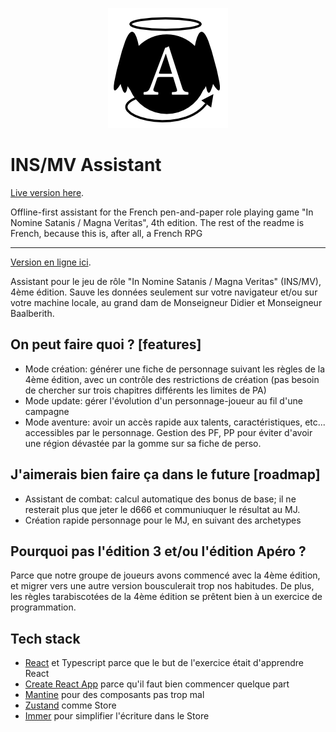 <p align="center">
  <img src="public/logo-192.png" />
</p>

# INS/MV Assistant

[Live version here](https://petitprince.github.io/ins-mv-assistant/).

Offline-first assistant for the French pen-and-paper role playing game "In Nomine Satanis / Magna Veritas", 4th edition. The rest of the readme is French, because this is, after all, a French RPG

---

[Version en ligne ici](https://petitprince.github.io/ins-mv-assistant/).

Assistant pour le jeu de rôle "In Nomine Satanis / Magna Veritas" (INS/MV), 4ème édition. Sauve les données seulement sur votre navigateur et/ou sur votre machine locale, au grand dam de Monseigneur Didier et Monseigneur Baalberith.

## On peut faire quoi ? [features]

- Mode création: générer une fiche de personnage suivant les règles de la 4ème édition, avec un contrôle des restrictions de création (pas besoin de chercher sur trois chapitres différents les limites de PA)
- Mode update: gérer l'évolution d'un personnage-joueur au fil d'une campagne
- Mode aventure: avoir un accès rapide aux talents, caractéristiques, etc... accessibles par le personnage. Gestion des PF, PP pour éviter d'avoir une région dévastée par la gomme sur sa fiche de perso.

## J'aimerais bien faire ça dans le future [roadmap]

- Assistant de combat: calcul automatique des bonus de base; il ne resterait plus que jeter le d666 et communiuquer le résultat au MJ.
- Création rapide personnage pour le MJ, en suivant des archetypes

## Pourquoi pas l'édition 3 et/ou l'édition Apéro ?

Parce que notre groupe de joueurs avons commencé avec la 4ème édition, et migrer vers une autre version bousculerait trop nos habitudes. De plus, les règles tarabiscotées de la 4ème édition se prêtent bien à un exercice de programmation.

## Tech stack

- [React](reactjs.org/) et Typescript parce que le but de l'exercice était d'apprendre React
- [Create React App](https://create-react-app.dev/) parce qu'il faut bien commencer quelque part
- [Mantine](https://mantine.dev/) pour des composants pas trop mal
- [Zustand](https://github.com/pmndrs/zustand) comme Store
- [Immer](https://github.com/immerjs/immer) pour simplifier l'écriture dans le Store
